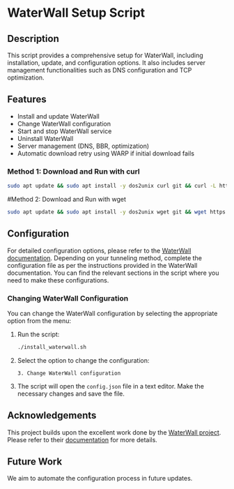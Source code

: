 # WaterWall Setup Script

## Description

This script provides a comprehensive setup for WaterWall, including installation, update, and configuration options. It also includes server management functionalities such as DNS configuration and TCP optimization.

## Features

- Install and update WaterWall
- Change WaterWall configuration
- Start and stop WaterWall service
- Uninstall WaterWall
- Server management (DNS, BBR, optimization)
- Automatic download retry using WARP if initial download fails


### Method 1: Download and Run with curl

```bash
sudo apt update && sudo apt install -y dos2unix curl git && curl -L https://raw.githubusercontent.com/ojooubeh/WaterWall-Run/main/install_waterwall.sh -o install_waterwall.sh && dos2unix install_waterwall.sh && chmod +x install_waterwall.sh && ./install_waterwall.sh
```
#Method 2: Download and Run with wget
```bash
sudo apt update && sudo apt install -y dos2unix wget git && wget https://raw.githubusercontent.com/ojooubeh/WaterWall-Run/main/install_waterwall.sh -O install_waterwall.sh && dos2unix install_waterwall.sh && chmod +x install_waterwall.sh && ./install_waterwall.sh
```
## Configuration

For detailed configuration options, please refer to the [WaterWall documentation](https://radkesvat.github.io/WaterWall-Docs/). Depending on your tunneling method, complete the configuration file as per the instructions provided in the WaterWall documentation. You can find the relevant sections in the script where you need to make these configurations.

### Changing WaterWall Configuration

You can change the WaterWall configuration by selecting the appropriate option from the menu:

1. Run the script:
    ```bash
    ./install_waterwall.sh
    ```
2. Select the option to change the configuration:
    ```plaintext
    3. Change WaterWall configuration
    ```
3. The script will open the `config.json` file in a text editor. Make the necessary changes and save the file.

## Acknowledgements

This project builds upon the excellent work done by the [WaterWall project](https://github.com/radkesvat/WaterWall). Please refer to their [documentation](https://radkesvat.github.io/WaterWall-Docs/) for more details.

## Future Work

We aim to automate the configuration process in future updates.
